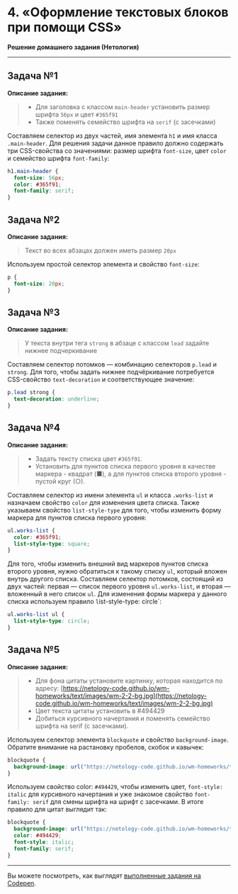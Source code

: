 # 4. «Оформление текстовых блоков при помощи CSS»
**Решение домашнего задания (Нетология)**

---
## Задача №1

**Описание задания:**
>* Для заголовка с классом `main-header` установить размер шрифта `56px` и цвет `#365f91`
>* Также поменять семейство шрифта на `serif` (с засечками)

Составляем селектор из двух частей, имя элемента `h1` и имя класса `.main-header`. Для решения задачи данное правило должно содержать три CSS-свойства со значениями: размер шрифта `font-size`, цвет `color` и семейство шрифта `font-family`:
```css
h1.main-header {
  font-size: 56px;
  color: #365f91;
  font-family: serif;
}
```

## Задача №2

**Описание задания:**
>Текст во всех абзацах должен иметь размер `20px`

Используем простой селектор элемента и свойство `font-size`:
```css
p {
  font-size: 20px;
}
```

## Задача №3

**Описание задания:**
>У текста внутри тега `strong` в абзаце с классом `lead` задайте нижнее подчеркивание

Составляем селектор потомков — комбинацию селекторов `p.lead` и `strong`. Для того, чтобы задать нижнее подчёркивание потребуется CSS-свойство `text-decoration` и соответствующее значение:
```css
p.lead strong {
  text-decoration: underline;
}
```

## Задача №4

**Описание задания:**
>* Задать тексту списка цвет `#365f91`.
>* Установить для пунктов списка первого уровня в качестве маркера - квадрат (■), а для пунктов списка второго уровня - пустой круг (○).

Составляем селектор из имени элемента `ul` и класса `.works-list` и назначаем свойство `color` для изменения цвета списка. Также указываем свойство `list-style-type` для того, чтобы изменить форму маркера для пунктов списка первого уровня:
```css
ul.works-list {
  color: #365f91;
  list-style-type: square;
}
```

Для того, чтобы изменить внешний вид маркеров пунктов списка второго уровня, нужно обратиться к такому списку `ul`, который вложен внутрь другого списка. Составляем селектор потомков, состоящий из двух частей: первая — список первого уровня `ul.works-list`, и вторая — вложенный в него список `ul`. Для изменения формы маркера у данного списка используем правило `l`ist-style-type: circle`:
```css
ul.works-list ul {
  list-style-type: circle;
}
```

## Задача №5

**Описание задания:**
>* Для фона цитаты установите картинку, которая находится по адресу: [https://netology-code.github.io/wm-homeworks/text/images/wm-2-2-bg.jpg](https://netology-code.github.io/wm-homeworks/text/images/wm-2-2-bg.jpg)
>* Цвет текста цитаты установить в #494429
>* Добиться курсивного начертания и поменять семейство шрифта на serif (с засечками).

Используем селектор элемента `blockquote` и свойство `background-image`. Обратите внимание на растановку пробелов, скобок и кавычек:
```css
blockquote {
  background-image: url("https://netology-code.github.io/wm-homeworks/text/images/wm-2-2-bg.jpg");
}
```
Используем свойство color: `#494429`, чтобы изменить цвет, `font-style: italic` для курсивного начертания и уже знакомое свойство `font-family: serif` для смены шрифта на шрифт с засечками. В итоге правило для цитат выглядит так:
```css
blockquote {
  background-image: url("https://netology-code.github.io/wm-homeworks/text/images/wm-2-2-bg.jpg");
  color: #494429;
  font-style: italic;
  font-family: serif;
}
```

---
Вы можете посмотреть, как выглядят [выполненные задания на Codepen](https://codepen.io/Netology/pen/GMaVbX?editors=1100).
